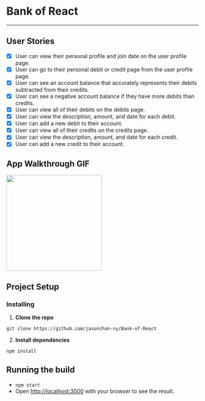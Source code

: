 # Bank of React

---

## User Stories

- [x] User can view their personal profile and join date on the user profile page.
- [x] User can go to their personal debit or credit page from the user profile page.
- [x] User can see an account balance that accurately represents their debits subtracted from their credits.
- [x] User can see a negative account balance if they have more debits than credits.
- [x] User can view all of their debits on the debits page.
- [x] User can view the description, amount, and date for each debit.
- [x] User can add a new debit to their account.
- [x] User can view all of their credits on the credits page.
- [x] User can view the description, amount, and date for each credit.
- [x] User can add a new credit to their account.

## App Walkthrough GIF

<img src="https://recordit.co/EuzMxUVGSC" width=250><br>

## Project Setup

### Installing

1. **Clone the repo**
```
git clone https://github.com/jasonchan-ny/Bank-of-React
```
2. **Install dependencies**
```
npm install
```

## Running the build

  - `npm start`
  - Open [http://localhost:3000](http://localhost:3000) with your browser to see the result.